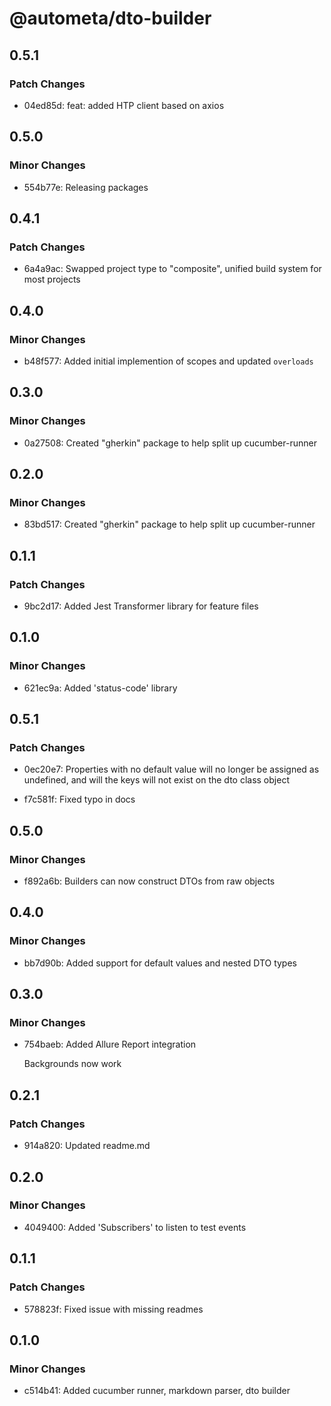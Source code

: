 # @autometa/dto-builder

## 0.5.1

### Patch Changes

- 04ed85d: feat: added HTP client based on axios

## 0.5.0

### Minor Changes

- 554b77e: Releasing packages

## 0.4.1

### Patch Changes

- 6a4a9ac: Swapped project type to "composite", unified build system for most projects

## 0.4.0

### Minor Changes

- b48f577: Added initial implemention of scopes and updated `overloads`

## 0.3.0

### Minor Changes

- 0a27508: Created "gherkin" package to help split up cucumber-runner

## 0.2.0

### Minor Changes

- 83bd517: Created "gherkin" package to help split up cucumber-runner

## 0.1.1

### Patch Changes

- 9bc2d17: Added Jest Transformer library for feature files

## 0.1.0

### Minor Changes

- 621ec9a: Added 'status-code' library

## 0.5.1

### Patch Changes

- 0ec20e7: Properties with no default value will no longer be assigned as undefined, and will the keys will not exist on the dto class object

- f7c581f: Fixed typo in docs

## 0.5.0

### Minor Changes

- f892a6b: Builders can now construct DTOs from raw objects

## 0.4.0

### Minor Changes

- bb7d90b: Added support for default values and nested DTO types

## 0.3.0

### Minor Changes

- 754baeb: Added Allure Report integration

  Backgrounds now work

## 0.2.1

### Patch Changes

- 914a820: Updated readme.md

## 0.2.0

### Minor Changes

- 4049400: Added 'Subscribers' to listen to test events

## 0.1.1

### Patch Changes

- 578823f: Fixed issue with missing readmes

## 0.1.0

### Minor Changes

- c514b41: Added cucumber runner, markdown parser, dto builder
